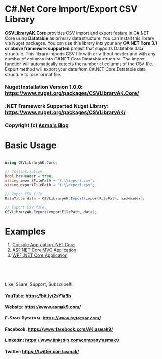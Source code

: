 # C#.Net Core Import/Export CSV Library
**CSVLibraryAK.Core** provides CSV import and export feature in C#.NET Core using **Datatable** as primary data structure. You can install this library via Nuget packages. You can use this library into your any **C#.NET Core 3.1 or above framework supported** project that supports Datatable data structure. This library imports CSV file with or without header and with any number of columns into C#.NET Core Datatable structure. The import function will automatically detects the number of columns of the CSV file. Export method will export your data from C#.NET Core Datatable data structure to .csv format file.

### Nuget Installation Version 1.0.0: https://www.nuget.org/packages/CSVLibraryAK.Core/

### .NET Framework Supported Nuget Library: https://www.nuget.org/packages/CSVLibraryAK/

### Copyright (c) [Asma's Blog](https://www.asmak9.com/)

# Basic Usage

```C#

using CSVLibraryAK.Core;

// Initialization.
bool hasHeader = true;
string importFilePath = "C:\\import.csv";
string exportFilePath = "C:\\export.csv";

// Impot CSV file.
DataTable data = CSVLibraryAK.Import(importFilePath, hasHeader);

// Export CSV file.
CSVLibraryAK.Export(exportFilePath, data);

```

# Examples

1. [Console Application .NET Core](https://bit.ly/3koQyTS)
2. [ASP.NET Core MVC Application](https://bit.ly/3mmOY75)
3. [WPF .NET Core Application](https://bit.ly/37Kv3c0)

<br/>
<br/>
<br/>


Like, Share, Support, Subscribe!!!

#### YouTube: https://bit.ly/2sY1aBb 

#### Website: https://www.asmak9.com/

#### E-Store Bytezaar: https://www.bytezaar.com/

#### Facebook: https://www.facebook.com/AK.asmak9/

#### LinkedIn: https://www.linkedin.com/company/asmak9

#### Twitter: https://twitter.com/asmak/
